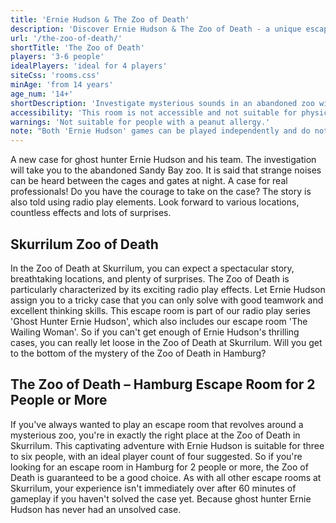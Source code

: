 ```yaml
---
title: 'Ernie Hudson & The Zoo of Death'
description: 'Discover Ernie Hudson & The Zoo of Death - a unique escape game experience in Hamburg St. Pauli. Book your adventure at Skurrilum now!'
url: '/the-zoo-of-death/'
shortTitle: 'The Zoo of Death'
players: '3-6 people'
idealPlayers: 'ideal for 4 players'
siteCss: 'rooms.css'
minAge: 'from 14 years'
age_num: '14+'
shortDescription: 'Investigate mysterious sounds in an abandoned zoo with ghost hunter Ernie Hudson.'
accessibility: 'This room is not accessible and not suitable for physically impaired players.'
warnings: 'Not suitable for people with a peanut allergy.'
note: "Both 'Ernie Hudson' games can be played independently and do not require any prior knowledge."
---
```


A new case for ghost hunter Ernie Hudson and his team. The investigation will take you to the abandoned Sandy Bay zoo. It is said that strange noises can be heard between the cages and gates at night. A case for real professionals! Do you have the courage to take on the case? The story is also told using radio play elements. Look forward to various locations, countless effects and lots of surprises.

## Skurrilum Zoo of Death

In the Zoo of Death at Skurrilum, you can expect a spectacular story, breathtaking locations, and plenty of surprises. The Zoo of Death is particularly characterized by its exciting radio play effects. Let Ernie Hudson assign you to a tricky case that you can only solve with good teamwork and excellent thinking skills. This escape room is part of our radio play series 'Ghost Hunter Ernie Hudson', which also includes our escape room 'The Wailing Woman'. So if you can't get enough of Ernie Hudson's thrilling cases, you can really let loose in the Zoo of Death at Skurrilum. Will you get to the bottom of the mystery of the Zoo of Death in Hamburg?

## The Zoo of Death – Hamburg Escape Room for 2 People or More

If you've always wanted to play an escape room that revolves around a mysterious zoo, you're in exactly the right place at the Zoo of Death in Skurrilum. This captivating adventure with Ernie Hudson is suitable for three to six people, with an ideal player count of four suggested. So if you're looking for an escape room in Hamburg for 2 people or more, the Zoo of Death is guaranteed to be a good choice. As with all other escape rooms at Skurrilum, your experience isn't immediately over after 60 minutes of gameplay if you haven't solved the case yet. Because ghost hunter Ernie Hudson has never had an unsolved case.
